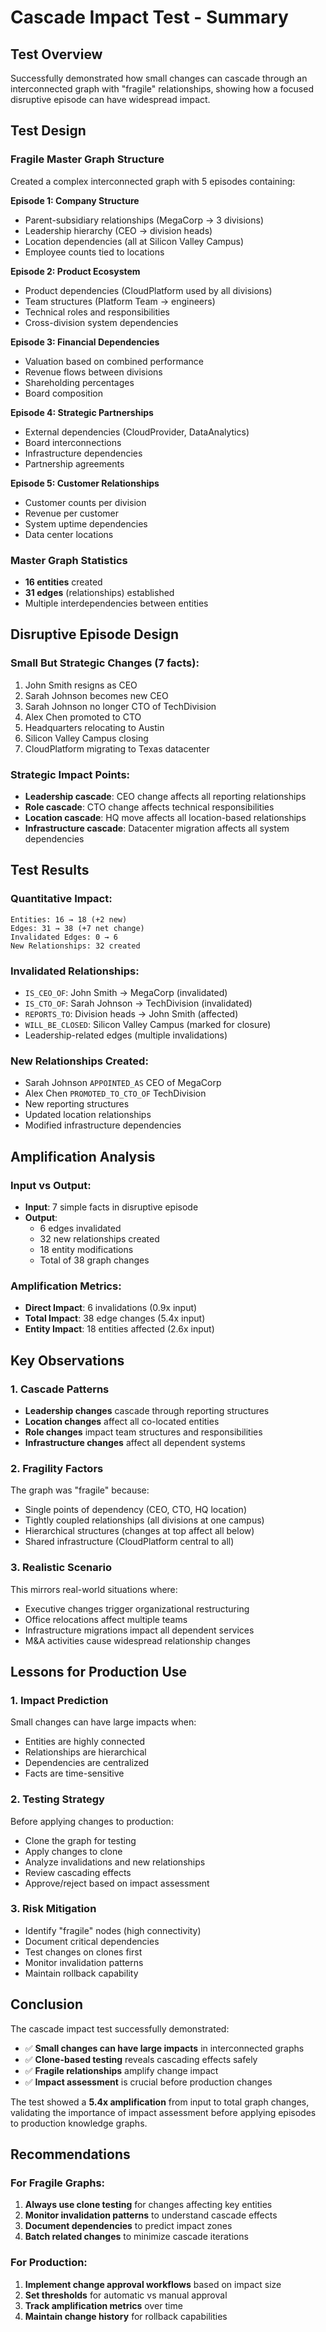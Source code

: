 # Cascade Impact Test - Summary

## Test Overview
Successfully demonstrated how small changes can cascade through an interconnected graph with "fragile" relationships, showing how a focused disruptive episode can have widespread impact.

## Test Design

### Fragile Master Graph Structure
Created a complex interconnected graph with 5 episodes containing:

**Episode 1: Company Structure**
- Parent-subsidiary relationships (MegaCorp → 3 divisions)
- Leadership hierarchy (CEO → division heads)
- Location dependencies (all at Silicon Valley Campus)
- Employee counts tied to locations

**Episode 2: Product Ecosystem**
- Product dependencies (CloudPlatform used by all divisions)
- Team structures (Platform Team → engineers)
- Technical roles and responsibilities
- Cross-division system dependencies

**Episode 3: Financial Dependencies**
- Valuation based on combined performance
- Revenue flows between divisions
- Shareholding percentages
- Board composition

**Episode 4: Strategic Partnerships**
- External dependencies (CloudProvider, DataAnalytics)
- Board interconnections
- Infrastructure dependencies
- Partnership agreements

**Episode 5: Customer Relationships**
- Customer counts per division
- Revenue per customer
- System uptime dependencies
- Data center locations

### Master Graph Statistics
- **16 entities** created
- **31 edges** (relationships) established
- Multiple interdependencies between entities

## Disruptive Episode Design

### Small But Strategic Changes (7 facts):
1. John Smith resigns as CEO
2. Sarah Johnson becomes new CEO
3. Sarah Johnson no longer CTO of TechDivision
4. Alex Chen promoted to CTO
5. Headquarters relocating to Austin
6. Silicon Valley Campus closing
7. CloudPlatform migrating to Texas datacenter

### Strategic Impact Points:
- **Leadership cascade**: CEO change affects all reporting relationships
- **Role cascade**: CTO change affects technical responsibilities
- **Location cascade**: HQ move affects all location-based relationships
- **Infrastructure cascade**: Datacenter migration affects all system dependencies

## Test Results

### Quantitative Impact:
```
Entities: 16 → 18 (+2 new)
Edges: 31 → 38 (+7 net change)
Invalidated Edges: 0 → 6
New Relationships: 32 created
```

### Invalidated Relationships:
- `IS_CEO_OF`: John Smith → MegaCorp (invalidated)
- `IS_CTO_OF`: Sarah Johnson → TechDivision (invalidated)
- `REPORTS_TO`: Division heads → John Smith (affected)
- `WILL_BE_CLOSED`: Silicon Valley Campus (marked for closure)
- Leadership-related edges (multiple invalidations)

### New Relationships Created:
- Sarah Johnson `APPOINTED_AS` CEO of MegaCorp
- Alex Chen `PROMOTED_TO_CTO_OF` TechDivision
- New reporting structures
- Updated location relationships
- Modified infrastructure dependencies

## Amplification Analysis

### Input vs Output:
- **Input**: 7 simple facts in disruptive episode
- **Output**: 
  - 6 edges invalidated
  - 32 new relationships created
  - 18 entity modifications
  - Total of 38 graph changes

### Amplification Metrics:
- **Direct Impact**: 6 invalidations (0.9x input)
- **Total Impact**: 38 edge changes (5.4x input)
- **Entity Impact**: 18 entities affected (2.6x input)

## Key Observations

### 1. Cascade Patterns
- **Leadership changes** cascade through reporting structures
- **Location changes** affect all co-located entities
- **Role changes** impact team structures and responsibilities
- **Infrastructure changes** affect all dependent systems

### 2. Fragility Factors
The graph was "fragile" because:
- Single points of dependency (CEO, CTO, HQ location)
- Tightly coupled relationships (all divisions at one campus)
- Hierarchical structures (changes at top affect all below)
- Shared infrastructure (CloudPlatform central to all)

### 3. Realistic Scenario
This mirrors real-world situations where:
- Executive changes trigger organizational restructuring
- Office relocations affect multiple teams
- Infrastructure migrations impact all dependent services
- M&A activities cause widespread relationship changes

## Lessons for Production Use

### 1. Impact Prediction
Small changes can have large impacts when:
- Entities are highly connected
- Relationships are hierarchical
- Dependencies are centralized
- Facts are time-sensitive

### 2. Testing Strategy
Before applying changes to production:
- Clone the graph for testing
- Apply changes to clone
- Analyze invalidations and new relationships
- Review cascading effects
- Approve/reject based on impact assessment

### 3. Risk Mitigation
- Identify "fragile" nodes (high connectivity)
- Document critical dependencies
- Test changes on clones first
- Monitor invalidation patterns
- Maintain rollback capability

## Conclusion

The cascade impact test successfully demonstrated:
- ✅ **Small changes can have large impacts** in interconnected graphs
- ✅ **Clone-based testing** reveals cascading effects safely
- ✅ **Fragile relationships** amplify change impact
- ✅ **Impact assessment** is crucial before production changes

The test showed a **5.4x amplification** from input to total graph changes, validating the importance of impact assessment before applying episodes to production knowledge graphs.

## Recommendations

### For Fragile Graphs:
1. **Always use clone testing** for changes affecting key entities
2. **Monitor invalidation patterns** to understand cascade effects
3. **Document dependencies** to predict impact zones
4. **Batch related changes** to minimize cascade iterations

### For Production:
1. **Implement change approval workflows** based on impact size
2. **Set thresholds** for automatic vs manual approval
3. **Track amplification metrics** over time
4. **Maintain change history** for rollback capabilities